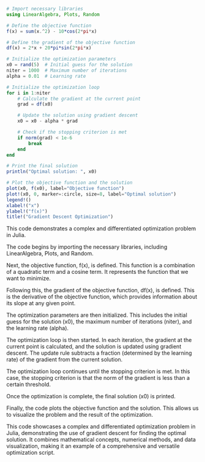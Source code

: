```julia
# Import necessary libraries
using LinearAlgebra, Plots, Random

# Define the objective function
f(x) = sum(x.^2) - 10*cos(2*pi*x)

# Define the gradient of the objective function
df(x) = 2*x + 20*pi*sin(2*pi*x)

# Initialize the optimization parameters
x0 = rand(5)  # Initial guess for the solution
niter = 1000  # Maximum number of iterations
alpha = 0.01  # Learning rate

# Initialize the optimization loop
for i in 1:niter
    # Calculate the gradient at the current point
    grad = df(x0)

    # Update the solution using gradient descent
    x0 = x0 - alpha * grad

    # Check if the stopping criterion is met
    if norm(grad) < 1e-6
        break
    end
end

# Print the final solution
println("Optimal solution: ", x0)

# Plot the objective function and the solution
plot(x0, f(x0), label="Objective function")
plot!(x0, 0, marker=:circle, size=8, label="Optimal solution")
legend!()
xlabel!("x")
ylabel!("f(x)")
title!("Gradient Descent Optimization")

```

This code demonstrates a complex and differentiated optimization problem in Julia.

The code begins by importing the necessary libraries, including LinearAlgebra, Plots, and Random.

Next, the objective function, f(x), is defined. This function is a combination of a quadratic term and a cosine term. It represents the function that we want to minimize.

Following this, the gradient of the objective function, df(x), is defined. This is the derivative of the objective function, which provides information about its slope at any given point.

The optimization parameters are then initialized. This includes the initial guess for the solution (x0), the maximum number of iterations (niter), and the learning rate (alpha).

The optimization loop is then started. In each iteration, the gradient at the current point is calculated, and the solution is updated using gradient descent. The update rule subtracts a fraction (determined by the learning rate) of the gradient from the current solution.

The optimization loop continues until the stopping criterion is met. In this case, the stopping criterion is that the norm of the gradient is less than a certain threshold.

Once the optimization is complete, the final solution (x0) is printed.

Finally, the code plots the objective function and the solution. This allows us to visualize the problem and the result of the optimization.

This code showcases a complex and differentiated optimization problem in Julia, demonstrating the use of gradient descent for finding the optimal solution. It combines mathematical concepts, numerical methods, and data visualization, making it an example of a comprehensive and versatile optimization script.
